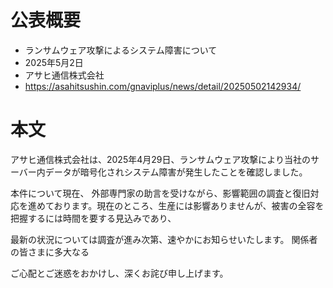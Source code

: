 # 公表概要
- ランサムウェア攻撃によるシステム障害について
- 2025年5月2日
- アサヒ通信株式会社
- https://asahitsushin.com/gnaviplus/news/detail/20250502142934/

# 本文
アサヒ通信株式会社は、2025年4月29日、ランサムウェア攻撃により当社のサーバー内データが暗号化されシステム障害が発生したことを確認しました。

本件について現在、 外部専門家の助言を受けながら、影響範囲の調査と復旧対応を進めております。現在のところ、生産には影響ありませんが、被害の全容を把握するには時間を要する見込みであり、

最新の状況については調査が進み次第、速やかにお知らせいたします。 関係者の皆さまに多大なる

ご心配とご迷惑をおかけし、深くお詫び申し上げます。
